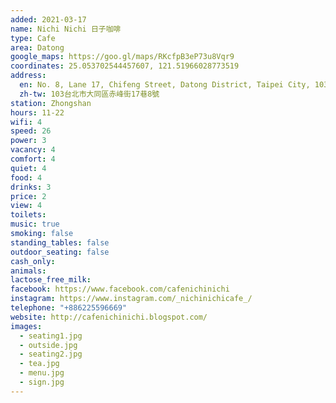 ```yaml
---
added: 2021-03-17
name: Nichi Nichi 日子咖啡
type: Cafe
area: Datong
google_maps: https://goo.gl/maps/RKcfpB3eP73u8Vqr9
coordinates: 25.053702544457607, 121.51966028773519
address:
  en: No. 8, Lane 17, Chifeng Street, Datong District, Taipei City, 103
  zh-tw: 103台北市大同區赤峰街17巷8號
station: Zhongshan
hours: 11-22
wifi: 4
speed: 26
power: 3
vacancy: 4
comfort: 4
quiet: 4
food: 4
drinks: 3
price: 2
view: 4
toilets: 
music: true
smoking: false
standing_tables: false
outdoor_seating: false
cash_only: 
animals: 
lactose_free_milk: 
facebook: https://www.facebook.com/cafenichinichi
instagram: https://www.instagram.com/_nichinichicafe_/
telephone: "+886225596669"
website: http://cafenichinichi.blogspot.com/
images:
  - seating1.jpg
  - outside.jpg
  - seating2.jpg
  - tea.jpg
  - menu.jpg
  - sign.jpg
---
```


